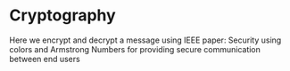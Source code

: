 # Cryptography
Here we encrypt and decrypt a message using IEEE paper: Security using colors and Armstrong Numbers for providing secure communication between end users
